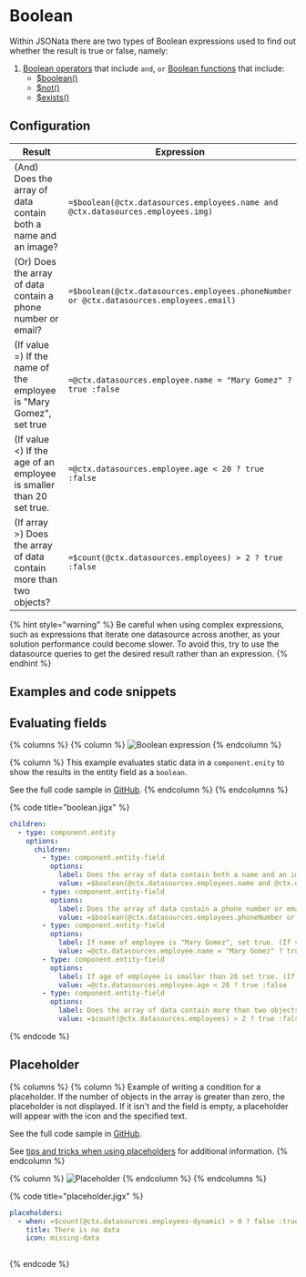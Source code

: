 # Boolean

Within JSONata there are two types of Boolean expressions used to find out whether the result is true or false, namely:

1. [Boolean operators](https://docs.jsonata.org/boolean-operators) that include `and`, `or` [Boolean functions](https://docs.jsonata.org/boolean-functions) that include:
   * [$boolean()](https://docs.jsonata.org/boolean-functions#boolean)
   * [$not()](https://docs.jsonata.org/boolean-functions#not)
   * [$exists()](https://docs.jsonata.org/boolean-functions#exists)

## Configuration

<table><thead><tr><th width="273.3203125">Result</th><th>Expression</th></tr></thead><tbody><tr><td>(And) Does the array of data contain both a name and an image?</td><td><code>=$boolean(@ctx.datasources.employees.name and @ctx.datasources.employees.img)</code></td></tr><tr><td>(Or) Does the array of data contain a phone number or email?</td><td><code>=$boolean(@ctx.datasources.employees.phoneNumber or @ctx.datasources.employees.email)</code></td></tr><tr><td>(If value =) If the name of the employee is "Mary Gomez", set true</td><td><code>=@ctx.datasources.employee.name = "Mary Gomez" ? true :false</code></td></tr><tr><td>(If value &#x3C;) If the age of an employee is smaller than 20 set true.</td><td><code>=@ctx.datasources.employee.age &#x3C; 20 ? true :false</code></td></tr><tr><td>(If array >) Does the array of data contain more than two objects?</td><td><code>=$count(@ctx.datasources.employees) > 2 ? true :false</code></td></tr></tbody></table>

{% hint style="warning" %}
Be careful when using complex expressions, such as expressions that iterate one datasource across another, as your solution performance could become slower. To avoid this, try to use the datasource queries to get the desired result rather than an expression.
{% endhint %}

## Examples and code snippets

## Evaluating fields

{% columns %}
{% column %}
&#x20;![Boolean expression](https://archbee-image-uploads.s3.amazonaws.com/x7vdIDH6-ScTprfmi2XXX/IB2sIUMi98vlAC-8zpawb_booleaniphone13blueportrait.png)&#x20;
{% endcolumn %}

{% column %}
This example evaluates static data in a `component.enity` to show the results in the entity field as a `boolean`.

See the full code sample in [GitHub](https://github.com/jigx-com/jigx-samples/blob/main/quickstart/jigx-samples/jigs/guide-expressions/static-data/boolean.jigx).
{% endcolumn %}
{% endcolumns %}

{% code title="boolean.jigx" %}
```yaml
children:
  - type: component.entity
    options:
      children:
        - type: component.entity-field
          options:
            label: Does the array of data contain both a name and an image? (And)
            value: =$boolean(@ctx.datasources.employees.name and @ctx.datasources.employees.img)
        - type: component.entity-field
          options:
            label: Does the array of data contain a phone number or email? (Or)
            value: =$boolean(@ctx.datasources.employees.phoneNumber or @ctx.datasources.employees.email)
        - type: component.entity-field
          options:
            label: If name of employee is "Mary Gomez", set true. (If value =)
            value: =@ctx.datasources.employee.name = "Mary Gomez" ? true :false
        - type: component.entity-field
          options:
            label: If age of employee is smaller than 20 set true. (If value <)
            value: =@ctx.datasources.employee.age < 20 ? true :false
        - type: component.entity-field
          options:
            label: Does the array of data contain more than two objects? (If array >)
            value: =$count(@ctx.datasources.employees) > 2 ? true :false 
```
{% endcode %}

## Placeholder

{% columns %}
{% column %}
Example of writing a condition for a placeholder. If the number of objects in the array is greater than zero, the placeholder is not displayed. If it isn't and the field is empty, a placeholder will appear with the icon and the specified text.

See the full code sample in [GitHub](https://github.com/jigx-com/jigx-samples/blob/main/quickstart/jigx-samples/jigs/guide-expressions/static-data/placeholder.jigx).

See [tips and tricks when using placeholders](https://community.jigx.com/t/tips-tricks-use-placeholders/78) for additional information.
{% endcolumn %}

{% column %}
&#x20;![Placeholder](https://archbee-image-uploads.s3.amazonaws.com/x7vdIDH6-ScTprfmi2XXX/XMqGfRfgof-WsZJq6qYtE_placeholderiphone13blueportrait.png)&#x20;
{% endcolumn %}
{% endcolumns %}

{% code title="placeholder.jigx" %}
```yaml
placeholders:
  - when: =$count(@ctx.datasources.employees-dynamic) > 0 ? false :true 
    title: There is no data
    icon: missing-data
    
```
{% endcode %}
